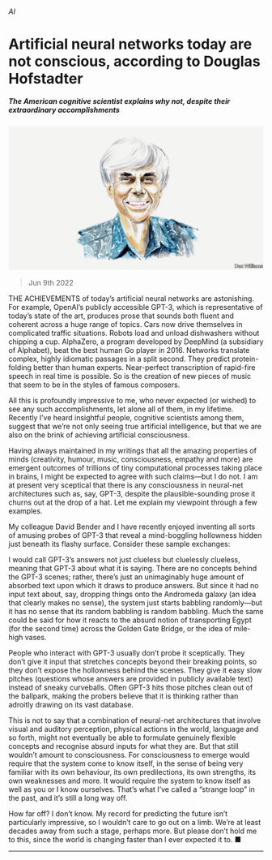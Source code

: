 ###### AI

# Artificial neural networks today are not conscious, according to Douglas Hofstadter 

##### The American cognitive scientist explains why not, despite their extraordinary accomplishments 

![image](images/20220611_BID004.jpg) 

> Jun 9th 2022 

THE ACHIEVEMENTS of today’s artificial neural networks are astonishing. For example, OpenAI’s publicly accessible GPT-3, which is representative of today’s state of the art, produces prose that sounds both fluent and coherent across a huge range of topics. Cars now drive themselves in complicated traffic situations. Robots load and unload dishwashers without chipping a cup. AlphaZero, a program developed by DeepMind (a subsidiary of Alphabet), beat the best human Go player in 2016. Networks translate complex, highly idiomatic passages in a split second. They predict protein-folding better than human experts. Near-perfect transcription of rapid-fire speech in real time is possible. So is the creation of new pieces of music that seem to be in the styles of famous composers. 

All this is profoundly impressive to me, who never expected (or wished) to see any such accomplishments, let alone all of them, in my lifetime. Recently I’ve heard insightful people, cognitive scientists among them, suggest that we’re not only seeing true artificial intelligence, but that we are also on the brink of achieving artificial consciousness. 

Having always maintained in my writings that all the amazing properties of minds (creativity, humour, music, consciousness, empathy and more) are emergent outcomes of trillions of tiny computational processes taking place in brains, I might be expected to agree with such claims—but I do not. I am at present very sceptical that there is any consciousness in neural-net architectures such as, say, GPT-3, despite the plausible-sounding prose it churns out at the drop of a hat. Let me explain my viewpoint through a few examples. 

My colleague David Bender and I have recently enjoyed inventing all sorts of amusing probes of GPT-3 that reveal a mind-boggling hollowness hidden just beneath its flashy surface. Consider these sample exchanges: 



















I would call GPT-3’s answers not just clueless but cluelessly clueless, meaning that GPT-3 about what it is saying. There are no concepts behind the GPT-3 scenes; rather, there’s just an unimaginably huge amount of absorbed text upon which it draws to produce answers. But since it had no input text about, say, dropping things onto the Andromeda galaxy (an idea that clearly makes no sense), the system just starts babbling randomly—but it has no sense that its random babbling is random babbling. Much the same could be said for how it reacts to the absurd notion of transporting Egypt (for the second time) across the Golden Gate Bridge, or the idea of mile-high vases. 

People who interact with GPT-3 usually don’t probe it sceptically. They don’t give it input that stretches concepts beyond their breaking points, so they don’t expose the hollowness behind the scenes. They give it easy slow pitches (questions whose answers are provided in publicly available text) instead of sneaky curveballs. Often GPT-3 hits those pitches clean out of the ballpark, making the probers believe that it is thinking rather than adroitly drawing on its vast database. 

This is not to say that a combination of neural-net architectures that involve visual and auditory perception, physical actions in the world, language and so forth, might not eventually be able to formulate genuinely flexible concepts and recognise absurd inputs for what they are. But that still wouldn’t amount to consciousness. For consciousness to emerge would require that the system come to know itself, in the sense of being very familiar with its own behaviour, its own predilections, its own strengths, its own weaknesses and more. It would require the system to know itself as well as you or I know ourselves. That’s what I’ve called a “strange loop” in the past, and it’s still a long way off. 

How far off? I don’t know. My record for predicting the future isn’t particularly impressive, so I wouldn’t care to go out on a limb. We’re at least decades away from such a stage, perhaps more. But please don’t hold me to this, since the world is changing faster than I ever expected it to. ■

_______________



